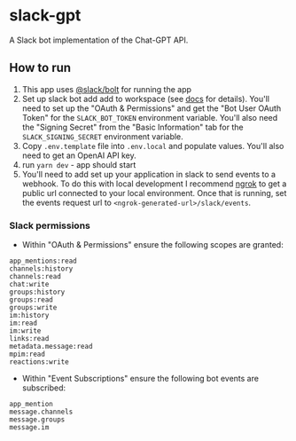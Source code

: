 # slack-gpt

A Slack bot implementation of the Chat-GPT API.

## How to run

1. This app uses [@slack/bolt](https://www.npmjs.com/package/@slack/bolt) for running the app
1. Set up slack bot add add to workspace (see [docs](https://slack.dev/bolt-js/tutorial/getting-started) for details). You'll need to set up the "OAuth & Permissions" and get the "Bot User OAuth Token" for the `SLACK_BOT_TOKEN` environment variable. You'll also need the "Signing Secret" from the "Basic Information" tab for the `SLACK_SIGNING_SECRET` environment variable.
1. Copy `.env.template` file into `.env.local` and populate values. You'll also need to get an OpenAI API key.
1. run `yarn dev` - app should start
1. You'll need to add set up your application in slack to send events to a webhook. To do this with local development I recommend [ngrok](https://dashboard.ngrok.com/get-started/setup) to get a public url connected to your local environment. Once that is running, set the events request url to `<ngrok-generated-url>/slack/events`.

### Slack permissions

- Within "OAuth & Permissions" ensure the following scopes are granted:

```
app_mentions:read
channels:history
channels:read
chat:write
groups:history
groups:read
groups:write
im:history
im:read
im:write
links:read
metadata.message:read
mpim:read
reactions:write
```

- Within "Event Subscriptions" ensure the following bot events are subscribed:

```
app_mention
message.channels
message.groups
message.im
```
